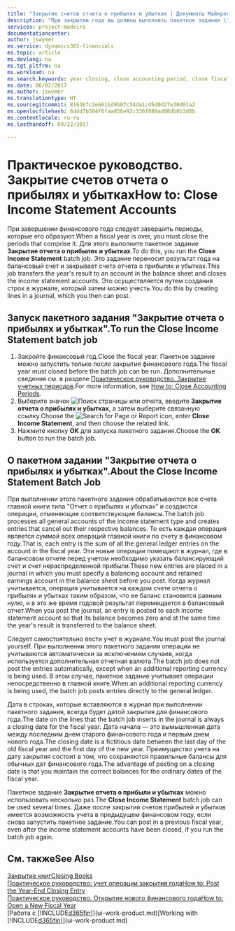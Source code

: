```yaml
---
title: "Закрытие счетов отчета о прибылях и убытках | Документы Майкрософт"
description: "При закрытии года вы должны выполнить пакетное задание \"Закрытие отчета о прибылях и убытках\", чтобы закрыть отчетные периоды, составляющие финансовый год."
services: project-madeira
documentationcenter: 
author: jswymer
ms.service: dynamics365-financials
ms.topic: article
ms.devlang: na
ms.tgt_pltfrm: na
ms.workload: na
ms.search.keywords: year closing, close accounting period, close fiscal year, bank account detailed trial balance
ms.date: 06/02/2017
ms.author: jswymer
ms.translationtype: HT
ms.sourcegitcommit: 81636fc2e661bd9b07c54da1cd5d0d27e30d01a2
ms.openlocfilehash: 6ddd7b504f6faa856e92c336f889ad08db0b3d8b
ms.contentlocale: ru-ru
ms.lasthandoff: 09/22/2017

---
```

# <a name="how-to-close-income-statement-accounts"></a><span data-ttu-id="0dfa3-103">Практическое руководство. Закрытие счетов отчета о прибылях и убытках</span><span class="sxs-lookup"><span data-stu-id="0dfa3-103">How to: Close Income Statement Accounts</span></span>
<span data-ttu-id="0dfa3-104">При завершении финансового года следует завершить периоды, которые его образуют.</span><span class="sxs-lookup"><span data-stu-id="0dfa3-104">When a fiscal year is over, you must close the periods that comprise it.</span></span> <span data-ttu-id="0dfa3-105">Для этого выполните пакетное задание **Закрытие отчета о прибылях и убытках**.</span><span class="sxs-lookup"><span data-stu-id="0dfa3-105">To do this, you run the **Close Income Statement** batch job.</span></span> <span data-ttu-id="0dfa3-106">Это задание переносит результат года на балансовый счет и закрывает счета отчета о прибылях и убытках.</span><span class="sxs-lookup"><span data-stu-id="0dfa3-106">This job transfers the year's result to an account in the balance sheet and closes the income statement accounts.</span></span> <span data-ttu-id="0dfa3-107">Это осуществляется путем создания строк в журнале, который затем можно учесть.</span><span class="sxs-lookup"><span data-stu-id="0dfa3-107">You do this by creating lines in a journal, which you then can post.</span></span>

## <a name="to-run-the-close-income-statement-batch-job"></a><span data-ttu-id="0dfa3-108">Запуск пакетного задания "Закрытие отчета о прибылях и убытках".</span><span class="sxs-lookup"><span data-stu-id="0dfa3-108">To run the Close Income Statement batch job</span></span>
1. <span data-ttu-id="0dfa3-109">Закройте финансовый год.</span><span class="sxs-lookup"><span data-stu-id="0dfa3-109">Close the fiscal year.</span></span> <span data-ttu-id="0dfa3-110">Пакетное задание можно запустить только после закрытия финансового года.</span><span class="sxs-lookup"><span data-stu-id="0dfa3-110">The fiscal year must closed before the batch job can be run.</span></span> <span data-ttu-id="0dfa3-111">Дополнительные сведения см. в разделе [Практическое руководство. Закрытие учетных периодов](year-close-account-periods.md).</span><span class="sxs-lookup"><span data-stu-id="0dfa3-111">For more information, see [How to: Close Accounting Periods](year-close-account-periods.md).</span></span>
2. <span data-ttu-id="0dfa3-112">Выберите значок ![Поиск страницы или отчета](media/ui-search/search_small.png "Значок поиска страницы или отчета"), введите **Закрытие отчета о прибылях и убытках**, а затем выберите связанную ссылку.</span><span class="sxs-lookup"><span data-stu-id="0dfa3-112">Choose the ![Search for Page or Report](media/ui-search/search_small.png "Search for Page or Report icon") icon, enter **Close Income Statement**, and then choose the related link.</span></span>
3. <span data-ttu-id="0dfa3-113">Нажмите кнопку **ОК** для запуска пакетного задания.</span><span class="sxs-lookup"><span data-stu-id="0dfa3-113">Choose the **OK** button to run the batch job.</span></span>

## <a name="about-the-close-income-statement-batch-job"></a><span data-ttu-id="0dfa3-114">О пакетном задании "Закрытие отчета о прибылях и убытках".</span><span class="sxs-lookup"><span data-stu-id="0dfa3-114">About the Close Income Statement Batch Job</span></span>
<span data-ttu-id="0dfa3-115">При выполнении этого пакетного задания обрабатываются все счета главной книги типа "Отчет о прибылях и убытках" и создаются операции, отменяющие соответствующие балансы.</span><span class="sxs-lookup"><span data-stu-id="0dfa3-115">The batch job processes all general accounts of the income statement type and creates entries that cancel out their respective balances.</span></span> <span data-ttu-id="0dfa3-116">То есть каждая операция является суммой всех операций главной книги по счету в финансовом году.</span><span class="sxs-lookup"><span data-stu-id="0dfa3-116">That is, each entry is the sum of all the general ledger entries on the account in the fiscal year.</span></span> <span data-ttu-id="0dfa3-117">Эти новые операции помещают в журнал, где в балансовом отчете перед учетом необходимо указать балансирующий счет и счет нераспределенной прибыли.</span><span class="sxs-lookup"><span data-stu-id="0dfa3-117">These new entries are placed in a journal in which you must specify a balancing account and retained earnings account in the balance sheet before you post.</span></span> <span data-ttu-id="0dfa3-118">Когда журнал учитывается, операция учитывается на каждом счете отчета о прибылях и убытках таким образом, что ее баланс становится равным нулю, и в это же время годовой результат перемещается в балансовый отчет.</span><span class="sxs-lookup"><span data-stu-id="0dfa3-118">When you post the journal, an entry is posted to each income statement account so that its balance becomes zero and at the same time the year's result is transferred to the balance sheet.</span></span>

<span data-ttu-id="0dfa3-119">Следует самостоятельно вести учет в журнале.</span><span class="sxs-lookup"><span data-stu-id="0dfa3-119">You must post the journal yourself.</span></span> <span data-ttu-id="0dfa3-120">При выполнении этого пакетного задания операции не учитываются автоматически за исключением случаев, когда используется дополнительная отчетная валюта.</span><span class="sxs-lookup"><span data-stu-id="0dfa3-120">The batch job does not post the entries automatically, except when an additional reporting currency is being used.</span></span> <span data-ttu-id="0dfa3-121">В этом случае, пакетное задание учитывает операции непосредственно в главной книге.</span><span class="sxs-lookup"><span data-stu-id="0dfa3-121">When an additional reporting currency is being used, the batch job posts entries directly to the general ledger.</span></span>

<span data-ttu-id="0dfa3-122">Дата в строках, которые вставляются в журнал при выполнении пакетного задания, всегда будет датой закрытия для финансового года.</span><span class="sxs-lookup"><span data-stu-id="0dfa3-122">The date on the lines that the batch job inserts in the journal is always a closing date for the fiscal year.</span></span> <span data-ttu-id="0dfa3-123">Дата начала — это вымышленная дата между последним днем старого финансового года и первым днем нового года.</span><span class="sxs-lookup"><span data-stu-id="0dfa3-123">The closing date is a fictitious date between the last day of the old fiscal year and the first day of the new year.</span></span> <span data-ttu-id="0dfa3-124">Преимущество учета на дату закрытия состоит в том, что сохраняются правильные балансы для обычных дат финансового года.</span><span class="sxs-lookup"><span data-stu-id="0dfa3-124">The advantage of posting on a closing date is that you maintain the correct balances for the ordinary dates of the fiscal year.</span></span>

<span data-ttu-id="0dfa3-125">Пакетное задание **Закрытие отчета о прибыли и убытках** можно использовать несколько раз.</span><span class="sxs-lookup"><span data-stu-id="0dfa3-125">The **Close Income Statement** batch job can be used several times.</span></span> <span data-ttu-id="0dfa3-126">Даже после закрытия счетов прибылей и убытков имеется возможность учета в предыдущем финансовом году, если снова запустить пакетное задание.</span><span class="sxs-lookup"><span data-stu-id="0dfa3-126">You can post in a previous fiscal year, even after the income statement accounts have been closed, if you run the batch job again.</span></span>

## <a name="see-also"></a><span data-ttu-id="0dfa3-127">См. также</span><span class="sxs-lookup"><span data-stu-id="0dfa3-127">See Also</span></span>
[<span data-ttu-id="0dfa3-128">Закрытие книг</span><span class="sxs-lookup"><span data-stu-id="0dfa3-128">Closing Books</span></span>](year-close-books.md)  
[<span data-ttu-id="0dfa3-129">Практическое руководство: учет операции закрытия года</span><span class="sxs-lookup"><span data-stu-id="0dfa3-129">How to: Post the Year-End Closing Entry</span></span>](year-how-post-year-end-close-entry.md)  
[<span data-ttu-id="0dfa3-130">Практическое руководство. Открытие нового финансового года</span><span class="sxs-lookup"><span data-stu-id="0dfa3-130">How to: Open a New Fiscal Year</span></span>](finance-how-open-new-fiscal-year.md)  
<span data-ttu-id="0dfa3-131">[Работа с [!INCLUDE[d365fin](includes/d365fin_md.md)]](ui-work-product.md)</span><span class="sxs-lookup"><span data-stu-id="0dfa3-131">[Working with [!INCLUDE[d365fin](includes/d365fin_md.md)]](ui-work-product.md)</span></span>

